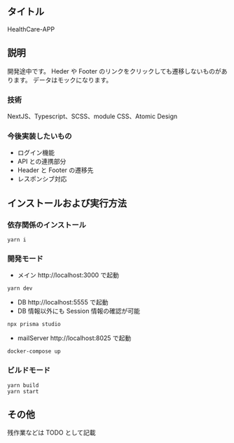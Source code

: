 ## タイトル

HealthCare-APP

## 説明

開発途中です。
Heder や Footer のリンクをクリックしても遷移しないものがあります。
データはモックになります。

### 技術

NextJS、Typescript、SCSS、module CSS、Atomic Design

### 今後実装したいもの

-   ログイン機能
-   API との連携部分
-   Header と Footer の遷移先
-   レスポンシブ対応

## インストールおよび実行方法

### 依存関係のインストール

```
yarn i
```

### 開発モード

-   メイン http://localhost:3000 で起動

```
yarn dev
```

-   DB http://localhost:5555 で起動
-   DB 情報以外にも Session 情報の確認が可能

```
npx prisma studio
```

-   mailServer http://localhost:8025 で起動

```
docker-compose up
```

### ビルドモード

```
yarn build
yarn start
```

## その他

残作業などは TODO として記載
